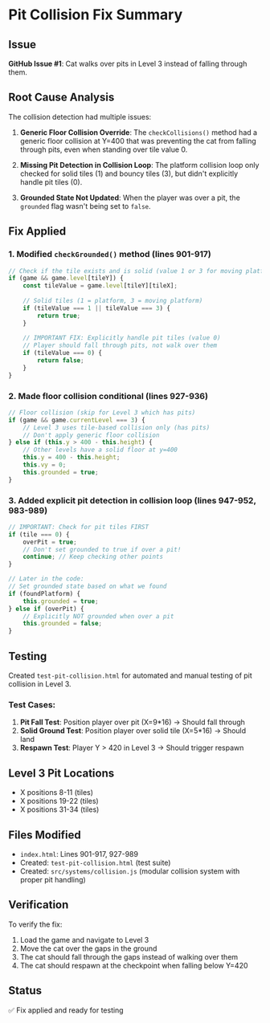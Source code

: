 # Pit Collision Fix Summary

## Issue
**GitHub Issue #1**: Cat walks over pits in Level 3 instead of falling through them.

## Root Cause Analysis
The collision detection had multiple issues:

1. **Generic Floor Collision Override**: The `checkCollisions()` method had a generic floor collision at Y=400 that was preventing the cat from falling through pits, even when standing over tile value 0.

2. **Missing Pit Detection in Collision Loop**: The platform collision loop only checked for solid tiles (1) and bouncy tiles (3), but didn't explicitly handle pit tiles (0).

3. **Grounded State Not Updated**: When the player was over a pit, the `grounded` flag wasn't being set to `false`.

## Fix Applied

### 1. Modified `checkGrounded()` method (lines 901-917)
```javascript
// Check if the tile exists and is solid (value 1 or 3 for moving platforms)
if (game && game.level[tileY]) {
    const tileValue = game.level[tileY][tileX];
    
    // Solid tiles (1 = platform, 3 = moving platform)
    if (tileValue === 1 || tileValue === 3) {
        return true;
    }
    
    // IMPORTANT FIX: Explicitly handle pit tiles (value 0)
    // Player should fall through pits, not walk over them
    if (tileValue === 0) {
        return false;
    }
}
```

### 2. Made floor collision conditional (lines 927-936)
```javascript
// Floor collision (skip for Level 3 which has pits)
if (game && game.currentLevel === 3) {
    // Level 3 uses tile-based collision only (has pits)
    // Don't apply generic floor collision
} else if (this.y > 400 - this.height) {
    // Other levels have a solid floor at y=400
    this.y = 400 - this.height;
    this.vy = 0;
    this.grounded = true;
}
```

### 3. Added explicit pit detection in collision loop (lines 947-952, 983-989)
```javascript
// IMPORTANT: Check for pit tiles FIRST
if (tile === 0) {
    overPit = true;
    // Don't set grounded to true if over a pit!
    continue; // Keep checking other points
}

// Later in the code:
// Set grounded state based on what we found
if (foundPlatform) {
    this.grounded = true;
} else if (overPit) {
    // Explicitly NOT grounded when over a pit
    this.grounded = false;
}
```

## Testing
Created `test-pit-collision.html` for automated and manual testing of pit collision in Level 3.

### Test Cases:
1. **Pit Fall Test**: Position player over pit (X=9*16) → Should fall through
2. **Solid Ground Test**: Position player over solid tile (X=5*16) → Should land
3. **Respawn Test**: Player Y > 420 in Level 3 → Should trigger respawn

## Level 3 Pit Locations
- X positions 8-11 (tiles)
- X positions 19-22 (tiles)  
- X positions 31-34 (tiles)

## Files Modified
- `index.html`: Lines 901-917, 927-989
- Created: `test-pit-collision.html` (test suite)
- Created: `src/systems/collision.js` (modular collision system with proper pit handling)

## Verification
To verify the fix:
1. Load the game and navigate to Level 3
2. Move the cat over the gaps in the ground
3. The cat should fall through the gaps instead of walking over them
4. The cat should respawn at the checkpoint when falling below Y=420

## Status
✅ Fix applied and ready for testing
